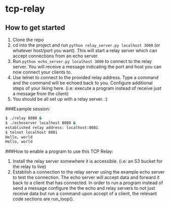 # tcp-relay
## How to get started 
  1. Clone the repo <br />
  2. cd into the project and run ```python relay_server.py localhost 3000``` (or whatever host/port you want). This will start a relay server which can accept connections from an echo server. <br />
  3. Run ```python echo_server.py localhost 3000``` to connect to the relay server. You will receive a message indicating the port and host you can now connect your clients to. <br />
  4. Use telnet to connect to the provided relay address. Type a command and the command will be echoed back to you. Configure additional steps of your liking here. (i.e: execute a program instead of receive just a message from the client) <br />
  5. You should be all set up with a relay server. :) 

###Example session:
```sh
$ ./relay 8080 &
$ ./echoserver localhost 8080 &
established relay address: localhost:8081
$ telnet localhost 8081
Hello, world
Hello, world
```
###How to enable a program to use this TCP Relay:<br />
  1. Install the relay server somewhere it is accessible. (i.e: an S3 bucket for the relay to live) <br />
  2. Establish a connection to the relay server using the example echo server to test the connection. The echo server will accept data and forward it back to a client that has connected. In order to run a program instead of send a message configure the the echo and relay servers to not just receive data but run a command upon accept of a client, the relevant code sections are run_loop(). 
